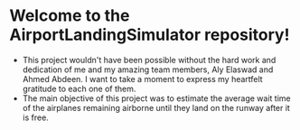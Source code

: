 # Welcome to the AirportLandingSimulator repository!

- This project wouldn't have been possible without the hard work and dedication of me and my amazing team members, Aly Elaswad and Ahmed Abdeen. I want to take a moment to express my heartfelt gratitude to each one of them.
- The main objective of this project was to estimate the average wait time of the airplanes remaining airborne until they land on the runway after it is free.
